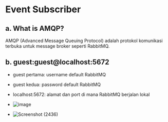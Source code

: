# Event Subscriber

## a. What is AMQP?
AMQP (Advanced Message Queuing Protocol) adalah protokol komunikasi terbuka untuk message broker seperti RabbitMQ.

## b. guest:guest@localhost:5672
- guest pertama: username default RabbitMQ
- guest kedua: password default RabbitMQ
- localhost:5672: alamat dan port di mana RabbitMQ berjalan lokal

- ![image](https://github.com/user-attachments/assets/79450dc4-6ecd-436e-b6c5-602f39b515e1)
- ![Screenshot (2436)](https://github.com/user-attachments/assets/4c9f9b46-88d5-445f-be3a-d2412ff6a39c)


